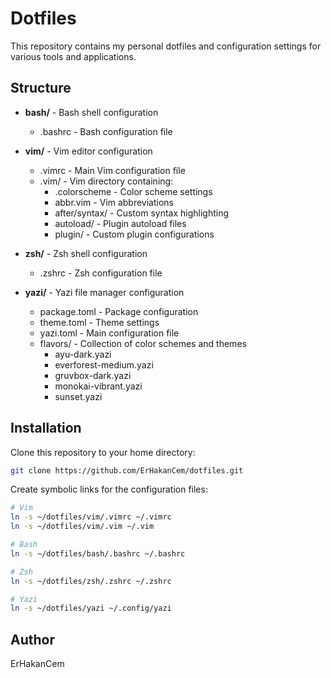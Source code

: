 # Dotfiles

This repository contains my personal dotfiles and configuration settings for various tools and applications.

## Structure

- **bash/** - Bash shell configuration
  - .bashrc - Bash configuration file

- **vim/** - Vim editor configuration
  - .vimrc - Main Vim configuration file
  - .vim/ - Vim directory containing:
    - .colorscheme - Color scheme settings
    - abbr.vim - Vim abbreviations
    - after/syntax/ - Custom syntax highlighting
    - autoload/ - Plugin autoload files
    - plugin/ - Custom plugin configurations

- **zsh/** - Zsh shell configuration
  - .zshrc - Zsh configuration file

- **yazi/** - Yazi file manager configuration
  - package.toml - Package configuration
  - theme.toml - Theme settings
  - yazi.toml - Main configuration file
  - flavors/ - Collection of color schemes and themes
    - ayu-dark.yazi
    - everforest-medium.yazi
    - gruvbox-dark.yazi
    - monokai-vibrant.yazi
    - sunset.yazi

## Installation

Clone this repository to your home directory:

```bash
git clone https://github.com/ErHakanCem/dotfiles.git
```

Create symbolic links for the configuration files:

```bash
# Vim
ln -s ~/dotfiles/vim/.vimrc ~/.vimrc
ln -s ~/dotfiles/vim/.vim ~/.vim

# Bash
ln -s ~/dotfiles/bash/.bashrc ~/.bashrc

# Zsh
ln -s ~/dotfiles/zsh/.zshrc ~/.zshrc

# Yazi
ln -s ~/dotfiles/yazi ~/.config/yazi
```

## Author

ErHakanCem

